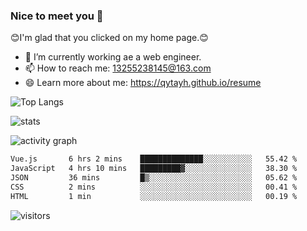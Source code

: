 ### Nice to meet you 👋

😊I'm glad that you clicked on my home page.😊

- 🔭 I’m currently working ae a web engineer.
- 📫 How to reach me: 13255238145@163.com
- 😄 Learn more about me: https://qytayh.github.io/resume

![Top Langs](https://github-readme-stats.vercel.app/api/top-langs?username=qytayh) 

![stats](https://github-readme-stats.vercel.app/api?username=qytayh&show_icons=true&theme=radical&layout=compact)
	
![activity graph](https://activity-graph.herokuapp.com/graph?username=qytayh&theme=dracula)

<!--START_SECTION:waka-->

```txt
Vue.js       6 hrs 2 mins    ██████████████░░░░░░░░░░░   55.42 %
JavaScript   4 hrs 10 mins   █████████▓░░░░░░░░░░░░░░░   38.30 %
JSON         36 mins         █▒░░░░░░░░░░░░░░░░░░░░░░░   05.62 %
CSS          2 mins          ░░░░░░░░░░░░░░░░░░░░░░░░░   00.41 %
HTML         1 min           ░░░░░░░░░░░░░░░░░░░░░░░░░   00.19 %
```

<!--END_SECTION:waka-->

![visitors](https://visitor-badge.glitch.me/badge?page_id=qytayh)


<!--
**qytayh/qytayh** is a ✨ _special_ ✨ repository because its `README.md` (this file) appears on your GitHub profile.

Here are some ideas to get you started:

- 🔭 I’m currently working on ...
- 🌱 I’m currently learning ...
- 👯 I’m looking to collaborate on ...
- 🤔 I’m looking for help with ...
- 💬 Ask me about ...
- 📫 How to reach me: ...
- 😄 Pronouns: ...
- ⚡ Fun fact: ...
-->
